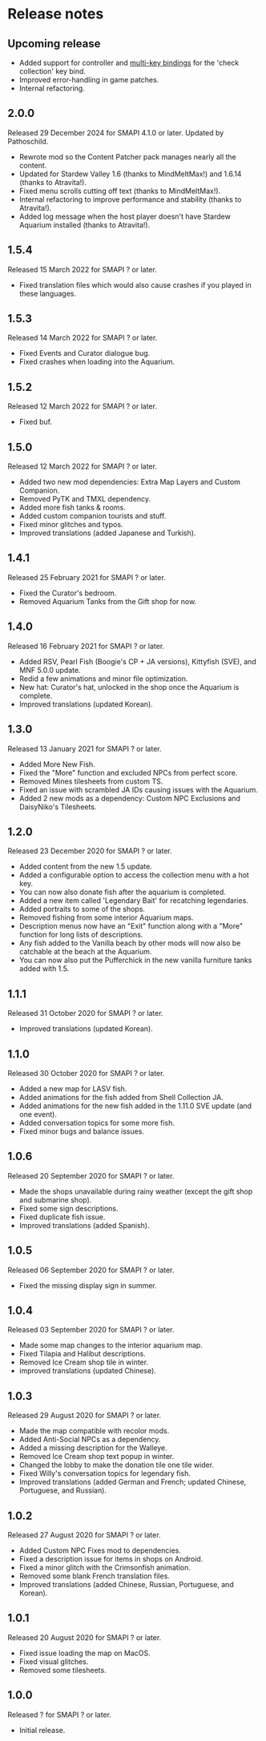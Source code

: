 ﻿# Release notes
## Upcoming release
- Added support for controller and [multi-key bindings](https://stardewvalleywiki.com/Modding:Player_Guide/Key_Bindings#Multi-key_bindings) for the 'check collection' key bind.
- Improved error-handling in game patches.
- Internal refactoring.

## 2.0.0
Released 29 December 2024 for SMAPI 4.1.0 or later. Updated by Pathoschild.

- Rewrote mod so the Content Patcher pack manages nearly all the content.
- Updated for Stardew Valley 1.6 (thanks to MindMeltMax!) and 1.6.14 (thanks to Atravita!).
- Fixed menu scrolls cutting off text (thanks to MindMeltMax!).
- Internal refactoring to improve performance and stability (thanks to Atravita!).
- Added log message when the host player doesn't have Stardew Aquarium installed (thanks to Atravita!).

## 1.5.4
Released 15 March 2022 for SMAPI ? or later.

- Fixed translation files which would also cause crashes if you played in these languages.

## 1.5.3
Released 14 March 2022 for SMAPI ? or later.

- Fixed Events and Curator dialogue bug.
- Fixed crashes when loading into the Aquarium.

## 1.5.2
Released 12 March 2022 for SMAPI ? or later.

- Fixed buf.

## 1.5.0
Released 12 March 2022 for SMAPI ? or later.

- Added two new mod dependencies: Extra Map Layers and Custom Companion.
- Removed PyTK and TMXL dependency.
- Added more fish tanks & rooms.
- Added custom companion tourists and stuff.
- Fixed minor glitches and typos.
- Improved translations (added Japanese and Turkish).

## 1.4.1
Released 25 February 2021 for SMAPI ? or later.

- Fixed the Curator's bedroom.
- Removed Aquarium Tanks from the Gift shop for now.

## 1.4.0
Released 16 February 2021 for SMAPI ? or later.

- Added RSV, Pearl Fish (Boogie's CP + JA versions), Kittyfish (SVE), and MNF 5.0.0 update.
- Redid a few animations and minor file optimization.
- New hat: Curator's hat, unlocked in the shop once the Aquarium is complete.
- Improved translations (updated Korean).

## 1.3.0
Released 13 January 2021 for SMAPI ? or later.

- Added More New Fish.
- Fixed the "More" function and excluded NPCs from perfect score.
- Removed Mines tilesheets from custom TS.
- Fixed an issue with scrambled JA IDs causing issues with the Aquarium.
- Added 2 new mods as a dependency: Custom NPC Exclusions and DaisyNiko's Tilesheets.

## 1.2.0
Released 23 December 2020 for SMAPI ? or later.

- Added content from the new 1.5 update.
- Added a configurable option to access the collection menu with a hot key.
- You can now also donate fish after the aquarium is completed.
- Added a new item called 'Legendary Bait' for recatching legendaries.
- Added portraits to some of the shops.
- Removed fishing from some interior Aquarium maps.
- Description menus now have an "Exit" function along with a "More" function for long lists of descriptions.
- Any fish added to the Vanilla beach by other mods will now also be catchable at the beach at the Aquarium.
- You can now also put the Pufferchick in the new vanilla furniture tanks added with 1.5.

## 1.1.1
Released 31 October 2020 for SMAPI ? or later.

- Improved translations (updated Korean).

## 1.1.0
Released 30 October 2020 for SMAPI ? or later.

- Added a new map for LASV fish.
- Added animations for the fish added from Shell Collection JA.
- Added animations for the new fish added in the 1.11.0 SVE update (and one event).
- Added conversation topics for some more fish.
- Fixed minor bugs and balance issues.

## 1.0.6
Released 20 September 2020 for SMAPI ? or later.

- Made the shops unavailable during rainy weather (except the gift shop and submarine shop).
- Fixed some sign descriptions.
- Fixed duplicate fish issue.
- Improved translations (added Spanish).

## 1.0.5
Released 06 September 2020 for SMAPI ? or later.

- Fixed the missing display sign in summer.

## 1.0.4
Released 03 September 2020 for SMAPI ? or later.

- Made some map changes to the interior aquarium map.
- Fixed Tilapia and Halibut descriptions.
- Removed Ice Cream shop tile in winter.
- improved translations (updated Chinese).

## 1.0.3
Released 29 August 2020 for SMAPI ? or later.

- Made the map compatible with recolor mods.
- Added Anti-Social NPCs as a dependency.
- Added a missing description for the Walleye.
- Removed Ice Cream shop text popup in winter.
- Changed the lobby to make the donation tile one tile wider.
- Fixed Willy's conversation topics for legendary fish.
- Improved translations (added German and French; updated Chinese, Portuguese, and Russian).

## 1.0.2
Released 27 August 2020 for SMAPI ? or later.

- Added Custom NPC Fixes mod to dependencies.
- Fixed a description issue for items in shops on Android.
- Fixed a minor glitch with the Crimsonfish animation.
- Removed some blank French translation files.
- Improved translations (added Chinese, Russian, Portuguese, and Korean).

## 1.0.1
Released 20 August 2020 for SMAPI ? or later.

- Fixed issue loading the map on MacOS.
- Fixed visual glitches.
- Removed some tilesheets.

## 1.0.0
Released ? for SMAPI ? or later.

- Initial release.
